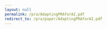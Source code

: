 ```yaml
---
layout: null
permalink: /pra/AdaptingPRAforAI.pdf
redirect_to: /pra/paper/AdaptingPRAforAI.pdf
---
```

